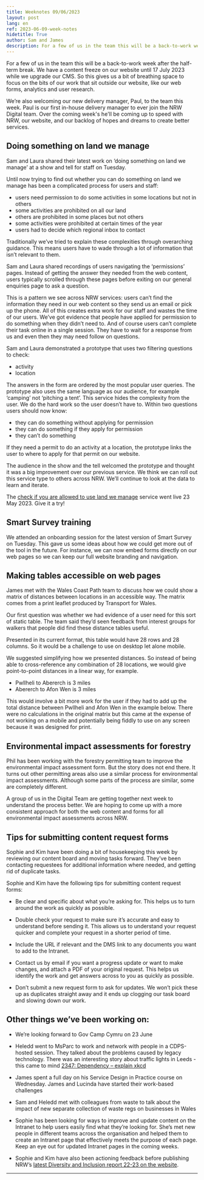 ```yaml
---
title: Weeknotes 09/06/2023
layout: post
lang: en
ref: 2023-06-09-week-notes
hidetitle: True
author: Sam and James
description: For a few of us in the team this will be a back-to-work week after the half-term break.
---
```


For a few of us in the team this will be a back-to-work week after the half-term break. We have a content freeze on our website until 17 July 2023 while we upgrade our CMS. So this gives us a bit of breathing space to focus on the bits of our work that sit outside our website, like our web forms, analytics and user research. 
 
We’re also welcoming our new delivery manager, Paul, to the team this week. Paul is our first in-house delivery manager to ever join the NRW Digital team. Over the coming week's he'll be coming up to speed with NRW, our website, and our backlog of hopes and dreams to create better services.

## Doing something on land we manage

Sam and Laura shared their latest work on ‘doing something on land we manage’ at a show and tell for staff on Tuesday. 

Until now trying to find out whether you can do something on land we manage has been a complicated process for users and staff: 

+ users need permission to do some activities in some locations but not in others
+ some activities are prohibited on all our land 
+ others are prohibited in some places but not others
+ some activities were prohibited at certain times of the year 
+ users had to decide which regional inbox to contact

Traditionally we’ve tried to explain these complexities through overarching guidance. This means users have to wade through a lot of information that isn’t relevant to them.  

Sam and Laura shared recordings of users navigating the ‘permissions’ pages. Instead of getting the answer they needed from the web content, users typically scrolled through these pages before exiting on our general enquiries page to ask a question. 

This is a pattern we see across NRW services: users can’t find the information they need in our web content so they send us an email or pick up the phone. All of this creates extra work for our staff and wastes the time of our users. We’ve got evidence that people have applied for permission to do something when they didn’t need to. And of course users can’t complete their task online in a single session. They have to wait for a response from us and even then they may need follow on questions.  

Sam and Laura demonstrated a prototype that uses two filtering questions to check: 

+ activity
+ location

The answers in the form are ordered by the most popular user queries. The prototype also uses the same language as our audience, for example ‘camping’ not ‘pitching a tent’.
This service hides the complexity from the user. We do the hard work so the user doesn’t have to. Within two questions users should now know:  
+ they can do something without applying for permission
+ they can do something if they apply for permission
+ they can’t do something 

If they need a permit to do an activity at a location, the prototype links the user to where to apply for that permit on our website. 

The audience in the show and the tell welcomed the prototype and thought it was a big improvement over our previous service. We think we can roll out this service type to others across NRW. We’ll continue to look at the data to learn and iterate. 

The [check if you are allowed to use land we manage](https://naturalresources.wales/permits-and-permissions/plan-an-event-activity-or-project-on-our-land/check-if-you-are-allowed-to-use-land-we-manage/?lang=en) service went live 23 May 2023. Give it a try!


## Smart Survey training

We attended an onboarding session for the latest version of Smart Survey on Tuesday. This gave us some ideas about how we could get more out of the tool in the future. For instance, we can now embed forms directly on our web pages so we can keep our full website branding and navigation.

## Making tables accessible on web pages

James met with the Wales Coast Path team to discuss how we could show a matrix of distances between locations in an accessible way. The matrix comes from a print leaflet produced by Transport for Wales. 

Our first question was whether we had evidence of a user need for this sort of static table. The team said they’d seen feedback from interest groups for walkers that people did find these distance tables useful. 

Presented in its current format, this table would have 28 rows and 28 columns. So it would be a challenge to use on desktop let alone mobile. 

We suggested simplifying how we presented distances. So instead of being able to cross-reference any combination of 28 locations, we would give point-to-point distances in a linear way, for example. 
+ Pwllheli to Abererch is 3 miles
+ Abererch to Afon Wen is 3 miles 

This would involve a bit more work for the user if they had to add up the total distance between Pwllheli and Afon Wen in the example below. There were no calculations in the original matrix but this came at the expense of not working on a mobile and potentially being fiddly to use on any screen because it was designed for print. 

## Environmental impact assessments for forestry

Phil has been working with the forestry permitting team to improve the environmental impact assessment form. But the story does not end there. It turns out other permitting areas also use a similar process for environmental impact assessments. Although some parts of the process are similar, some are completely different. 

A group of us in the Digital Team are getting together next week to understand the process better. We are hoping to come up with a more consistent approach for both the web content and forms for all environmental impact assessments across NRW.

## Tips for submitting content request forms

Sophie and Kim have been doing a bit of housekeeping this week by reviewing our content board and moving tasks forward. They’ve been contacting requestees for additional information where needed, and getting rid of duplicate tasks. 

Sophie and Kim have the following tips for submitting content request forms: 

+ Be clear and specific about what you’re asking for. This helps us to turn around the work as quickly as possible. 

+ Double check your request to make sure it’s accurate and easy to understand before sending it. This allows us to understand your request quicker and complete your request in a shorter period of time.

+ Include the URL if relevant and the DMS link to any documents you want to add to the Intranet.

+ Contact us by email if you want a progress update or want to make changes, and attach a PDF of your original request. This helps us identify the work and get answers across to you as quickly as possible. 

+ Don’t submit a new request form to ask for updates. We won’t pick these up as duplicates straight away and it ends up clogging our task board and slowing down our work. 


## Other things we’ve been working on:

+ We’re looking forward to Gov Camp Cymru on 23 June

+ Heledd went to MsParc to work and network with people in a CDPS-hosted session. They talked about the problems caused by legacy technology. There was an interesting story about traffic lights in Leeds - this came to mind
[2347: Dependency – explain xkcd](https://www.explainxkcd.com/wiki/index.php/2347:_Dependency)

+ James spent a full day on his Service Design in Practice course on Wednesday. James and Lucinda have started their work-based challenges
 
+ Sam and Heledd met with colleagues from waste to talk about the impact of new separate collection of waste regs on businesses in Wales

+ Sophie has been looking for ways to improve and update content on the Intranet to help users easily find what they’re looking for. She’s met new people in different teams across the organisation and helped them to create an Intranet page that effectively meets the purpose of each page. Keep an eye out for updated Intranet pages in the coming weeks.

+ Sophie and Kim have also been actioning feedback before publishing NRW’s [latest Diversity and Inclusion report 22-23 on the website]( https://naturalresources.wales/about-us/how-we-are-performing/annual-diversity-and-inclusion-report-2022-2023/?lang=en).

---- 
